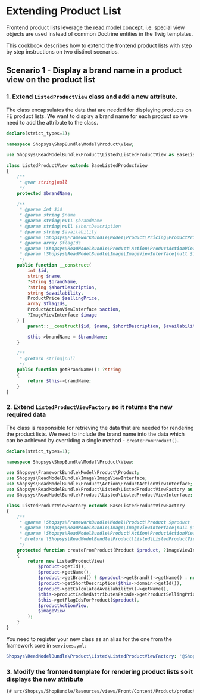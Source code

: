 # Extending Product List

Frontend product lists leverage [the read model concept](/docs/model/introduction-to-read-model.md), i.e. special view objects are used instead of common Doctrine entities in the Twig templates.

This cookbook describes how to extend the frontend product lists with step by step instructions on two distinct scenarios.

## Scenario 1 - Display a brand name in a product view on the product list

### 1. Extend `ListedProductView` class and add a new attribute.

The class encapsulates the data that are needed for displaying products on FE product lists.
We want to display a brand name for each product so we need to add the attribute to the class.

```php
declare(strict_types=1);

namespace Shopsys\ShopBundle\Model\Product\View;

use Shopsys\ReadModelBundle\Product\Listed\ListedProductView as BaseListedProductView;

class ListedProductView extends BaseListedProductView
{
    /**
     * @var string|null
     */
    protected $brandName;

    /**
     * @param int $id
     * @param string $name
     * @param string|null $brandName
     * @param string|null $shortDescription
     * @param string $availability
     * @param \Shopsys\FrameworkBundle\Model\Product\Pricing\ProductPrice $sellingPrice
     * @param array $flagIds
     * @param \Shopsys\ReadModelBundle\Product\Action\ProductActionViewInterface $action
     * @param \Shopsys\ReadModelBundle\Image\ImageViewInterface|null $image
     */
    public function __construct(
        int $id,
        string $name,
        ?string $brandName,
        ?string $shortDescription,
        string $availability,
        ProductPrice $sellingPrice,
        array $flagIds,
        ProductActionViewInterface $action,
        ?ImageViewInterface $image
    ) {
        parent::__construct($id, $name, $shortDescription, $availability, $sellingPrice, $flagIds, $action, $image);

        $this->brandName = $brandName;
    }

    /**
     * @return string|null
     */
    public function getBrandName(): ?string
    {
        return $this->brandName;
    }
}
```

### 2. Extend `ListedProductViewFactory` so it returns the new required data

The class is responsible for retrieving the data that are needed for rendering the product lists. We need to include the brand name into the data which can be achieved by overriding a single method - `createFromProduct()`.

```php
declare(strict_types=1);

namespace Shopsys\ShopBundle\Model\Product\View;

use Shopsys\FrameworkBundle\Model\Product\Product;
use Shopsys\ReadModelBundle\Image\ImageViewInterface;
use Shopsys\ReadModelBundle\Product\Action\ProductActionViewInterface;
use Shopsys\ReadModelBundle\Product\Listed\ListedProductViewFactory as BaseListedProductViewFactory;
use Shopsys\ReadModelBundle\Product\Listed\ListedProductViewInterface;

class ListedProductViewFactory extends BaseListedProductViewFactory
{
    /**
     * @param \Shopsys\FrameworkBundle\Model\Product\Product $product
     * @param \Shopsys\ReadModelBundle\Image\ImageViewInterface|null $imageView
     * @param \Shopsys\ReadModelBundle\Product\Action\ProductActionViewInterface $productActionView
     * @return \Shopsys\ReadModelBundle\Product\Listed\ListedProductViewInterface
     */
    protected function createFromProduct(Product $product, ?ImageViewInterface $imageView, ProductActionViewInterface $productActionView): ListedProductViewInterface
    {
        return new ListedProductView(
            $product->getId(),
            $product->getName(),
            $product->getBrand() ? $product->getBrand()->getName() : null,
            $product->getShortDescription($this->domain->getId()),
            $product->getCalculatedAvailability()->getName(),
            $this->productCachedAttributesFacade->getProductSellingPrice($product),
            $this->getFlagIdsForProduct($product),
            $productActionView,
            $imageView
        );
    }
}
```

You need to register your new class as an alias for the one from the framework core in `services.yml`:

```yml
Shopsys\ReadModelBundle\Product\Listed\ListedProductViewFactory: '@Shopsys\ShopBundle\Model\Product\View\ListedProductViewFactory'
```

### 3. Modify the frontend template for rendering product lists so it displays the new attribute

```diff
{# src/Shopsys/ShopBundle/Resources/views/Front/Content/Product/productListMacro.html.twig #}
```
